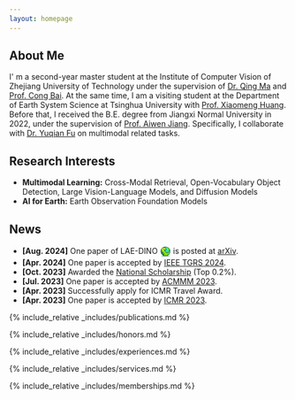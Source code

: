 ```yaml
---
layout: homepage
---
```


## About Me

I' m a second-year master student at the Institute of Computer Vision of Zhejiang University of Technology under the supervision of <a href="https://homepage.zjut.edu.cn/mq/">Dr. Qing Ma</a> and <a href="https://scholar.google.com/citations?user=XGZ4UZgAAAAJ&hl=en&oi=ao">Prof. Cong Bai</a>. At the same time, I am a visiting student at the Department of Earth System Science at Tsinghua University with <a href="https://scholar.google.com/citations?user=yH9OkqYAAAAJ&hl=en">Prof. Xiaomeng Huang</a>. Before that, I received the B.E. degree from Jiangxi Normal University in 2022, under the supervision of <a href="https://scholar.google.com/citations?user=ZO3KGykAAAAJ&hl=en&oi=ao">Prof. Aiwen Jiang</a>. Specifically, I collaborate with <a href="https://scholar.google.com/citations?user=y3Bpp1IAAAAJ&hl=en">Dr. Yuqian Fu</a> on multimodal related tasks.

## Research Interests

- **Multimodal Learning:** Cross-Modal Retrieval, Open-Vocabulary Object Detection, Large Vision-Language Models, and Diffusion Models
- **AI for Earth:** Earth Observation Foundation Models

## News

- **[Aug. 2024]** One paper of LAE-DINO <img src="images/papers/lae-dino.png" style="vertical-align: middle;" alt="Logo" width="20"> is posted at <a href="https://ieeexplore.ieee.org/xpl/RecentIssue.jsp?punumber=36">arXiv</a>.
- **[Apr. 2024]** One paper is accepted by <a href="https://ieeexplore.ieee.org/xpl/RecentIssue.jsp?punumber=36">IEEE TGRS 2024</a>.
- **[Oct. 2023]** Awarded the <a href="">National Scholarship</a> (Top 0.2%).
- **[Jul. 2023]** One paper is accepted by <a href="https://www.acmmm2023.org/">ACMMM 2023</a>.
- **[Apr. 2023]** Successfully apply for ICMR Travel Award.
- **[Apr. 2023]** One paper is accepted by <a href="https://icmr2023.org/">ICMR 2023</a>.

{% include_relative _includes/publications.md %}

{% include_relative _includes/honors.md %}

{% include_relative _includes/experiences.md %}

{% include_relative _includes/services.md %}

{% include_relative _includes/memberships.md %}